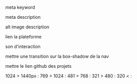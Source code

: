 <!-- !SEO référencement -->

meta keyword

meta description

alt image description

lien la plateforme

<!-- !SEO référencement -->

son d'interaction

mettre une transition sur la box-shadow de la nav

mettre le lien github des projets

1024 > 1440px :
769 > 1024 :
481 > 768 :
321 > 480 :
320 < :